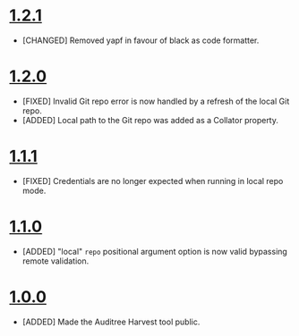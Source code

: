 # [1.2.1](https://github.com/ComplianceAsCode/auditree-harvest/releases/tag/v1.2.1)

- [CHANGED] Removed yapf in favour of black as code formatter.

# [1.2.0](https://github.com/ComplianceAsCode/auditree-harvest/releases/tag/v1.2.0)

- [FIXED] Invalid Git repo error is now handled by a refresh of the local Git repo.
- [ADDED] Local path to the Git repo was added as a Collator property.

# [1.1.1](https://github.com/ComplianceAsCode/auditree-harvest/releases/tag/v1.1.1)

- [FIXED] Credentials are no longer expected when running in local repo mode.

# [1.1.0](https://github.com/ComplianceAsCode/auditree-harvest/releases/tag/v1.1.0)

- [ADDED] "local" `repo` positional argument option is now valid bypassing remote validation.

# [1.0.0](https://github.com/ComplianceAsCode/auditree-harvest/releases/tag/v1.0.0)

- [ADDED] Made the Auditree Harvest tool public.
